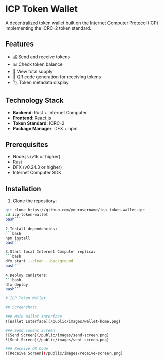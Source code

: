 # ICP Token Wallet

A decentralized token wallet built on the Internet Computer Protocol (ICP) implementing the ICRC-2 token standard.

## Features

- 💰 Send and receive tokens
- 📊 Check token balance
- 🔄 View total supply
- 📱 QR code generation for receiving tokens
- 🏷️ Token metadata display

## Technology Stack

- **Backend**: Rust + Internet Computer
- **Frontend**: React.js
- **Token Standard**: ICRC-2
- **Package Manager**: DFX + npm

## Prerequisites

- Node.js (v16 or higher)
- Rust
- DFX (v0.24.3 or higher)
- Internet Computer SDK

## Installation

1. Clone the repository:
```bash
git clone https://github.com/yourusername/icp-token-wallet.git
cd icp-token-wallet
bash```

2.Install dependencies:
```bash
npm install
bash```

3.Start local Internet Computer replica:
```bash
dfx start --clean --background
bash```

4.Deploy canisters:
```bash
dfx deploy
bash```

# ICP Token Wallet

## Screenshots

### Main Wallet Interface
![Wallet Interface](/public/images/wallet-home.png)

### Send Tokens Screen
![Send Screen](/public/images/send-screen.png)
![Sent Screen](/public/images/sent-screen.png)

### Receive QR Code
![Receive Screen](/public/images/receive-screen.png)
